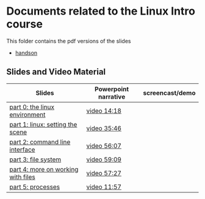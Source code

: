 # Documents related to the Linux Intro course

This folder contains the pdf versions of the slides

* [handson](https://github.com/franklbvp/linuxintro/blob/master/docs/hands-on-linux_intro-all)

## Slides and Video Material

|Slides |Powerpoint narrative | screencast/demo |
|------------ | --------------------|-----------------|
|[part 0: the linux environment](https://github.com/franklbvp/linuxintro/blob/master/docs/Linux-intro-0-envrionment.pdf) | [video 14:18](https://kuleuven.mediaspace.kaltura.com/media/Linux-intro-0-envrionment-media/1_qfk1x7s0)| |
|[part 1: linux: setting the scene](https://github.com/franklbvp/linuxintro/blob/master/docs/Linux-intro-1-introduction.pdf)| [video 35:46](https://kuleuven.mediaspace.kaltura.com/media/Linux-intro-1-introduction-media/1_jbul900r)| |
|[part 2: command line interface](https://github.com/franklbvp/linuxintro/blob/master/docs/Linux-intro-2-cli_basics.pdf) | [video 56:07](https://kuleuven.mediaspace.kaltura.com/media/Linux-intro-2-cli_basics-media/1_j2xeynx1)| |
|[part 3: file system](https://github.com/franklbvp/linuxintro/blob/master/docs/Linux-intro-3-file_system.pdf)| [video 59:09](https://kuleuven.mediaspace.kaltura.com/media/Linux-intro-3-file_system-media/1_q3mubqrj)| |
|[part 4: more on working with files](https://github.com/franklbvp/linuxintro/blob/master/docs/Linux-intro-4-more_on_files.pdf) | [video 57:27](https://kuleuven.mediaspace.kaltura.com/media/Linux-intro-4-more_on_files-media/1_0k93stur)| |
|[part 5: processes](https://github.com/franklbvp/linuxintro/blob/master/docs/Linux-intro-5-processes.pdf) | [video 11:57](https://kuleuven.mediaspace.kaltura.com/media/Linux-intro-5-processes-media/1_uphtuxx5)| |
